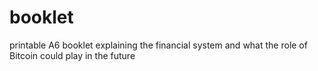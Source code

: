 # booklet
printable A6 booklet explaining the financial system and what the role of Bitcoin could play in the future
